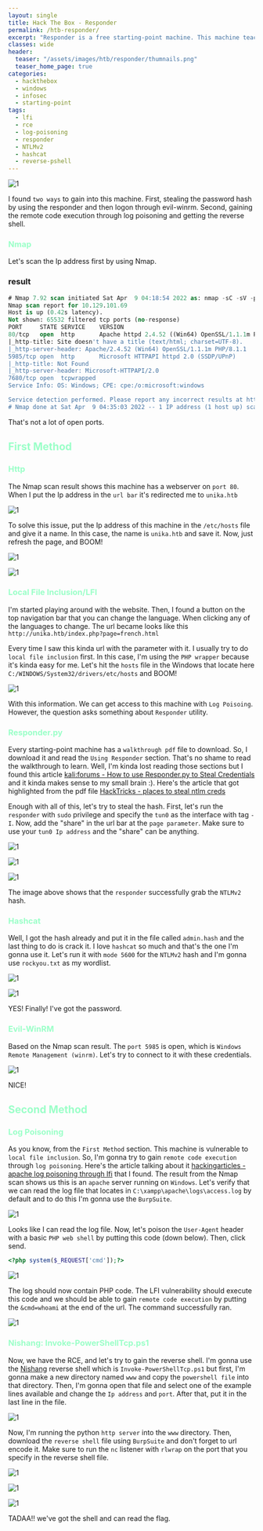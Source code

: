 ```yaml
---
layout: single
title: Hack The Box - Responder
permalink: /htb-responder/
excerpt: "Responder is a free starting-point machine. This machine teaches us how to use the responder utility to steal the password hash and crack it with hashcat. On top of that, this machine is also vulnerable to local file inclusion. Which we can exploit through log poisoning to gain remote code execution and get the reverse shell."
classes: wide
header:
  teaser: "/assets/images/htb/responder/thumnails.png"
  teaser_home_page: true  
categories:
  - hackthebox
  - windows
  - infosec
  - starting-point
tags:
  - lfi
  - rce
  - log-poisoning
  - responder
  - NTLMv2
  - hashcat
  - reverse-pshell
---
```


![1](/assets/images/htb/responder/thumnails.png)

I found `two ways` to gain into this machine. First, stealing the password hash by using the responder and then logon through evil-winrm. Second, gaining the remote code execution through log poisoning and getting the reverse shell.

### <font color="#9bffc8">Nmap</font>

Let's scan the Ip address first by using Nmap.

### result

```sql
# Nmap 7.92 scan initiated Sat Apr  9 04:18:54 2022 as: nmap -sC -sV -p- -oN nmap/responder_all 10.129.101.69
Nmap scan report for 10.129.101.69
Host is up (0.42s latency).
Not shown: 65532 filtered tcp ports (no-response)
PORT     STATE SERVICE    VERSION
80/tcp   open  http       Apache httpd 2.4.52 ((Win64) OpenSSL/1.1.1m PHP/8.1.1)
|_http-title: Site doesn't have a title (text/html; charset=UTF-8).
|_http-server-header: Apache/2.4.52 (Win64) OpenSSL/1.1.1m PHP/8.1.1
5985/tcp open  http       Microsoft HTTPAPI httpd 2.0 (SSDP/UPnP)
|_http-title: Not Found
|_http-server-header: Microsoft-HTTPAPI/2.0
7680/tcp open  tcpwrapped
Service Info: OS: Windows; CPE: cpe:/o:microsoft:windows

Service detection performed. Please report any incorrect results at https://nmap.org/submit/ .
# Nmap done at Sat Apr  9 04:35:03 2022 -- 1 IP address (1 host up) scanned in 968.69 seconds
```

That's not a lot of open ports.

## <font color="#9bffc8">First Method</font>

### <font color="#9bffc8">Http</font>

The Nmap scan result shows this machine has a webserver on `port 80`. When I put the Ip address in the `url bar` it's redirected me to `unika.htb`

![1](/assets/images/htb/responder/unika-htb-redirect.png)

To solve this issue, put the Ip address of this machine in the `/etc/hosts` file and give it a name. In this case, the name is `unika.htb` and save it. Now, just refresh the page, and BOOM!

![1](/assets/images/htb/responder/add-etc-hosts-unika-htb.png)

![1](/assets/images/htb/responder/unika-webpage.png)

### <font color="#9bffc8">Local File Inclusion/LFI</font>

I'm started playing around with the website. Then, I found a button on the top navigation bar that you can change the language. When clicking any of the languages to change. The url became looks like this `http://unika.htb/index.php?page=french.html`

Every time I saw this kinda url with the parameter with it. I usually try to do `local file inclusion` first. In this case, I'm using the `PHP wrapper` because it's kinda easy for me. Let's hit the `hosts` file in the Windows that locate here `C:/WINDOWS/System32/drivers/etc/hosts` and BOOM!

![1](/assets/images/htb/responder/lfi-php-wrapper.png)

With this information. We can get access to this machine with `Log Poisoing`. However, the question asks something about `Responder` utility. 

### <font color="#9bffc8">Responder.py</font>
Every starting-point machine has a `walkthrough pdf` file to download. So, I download it and read the `Using Responder` section. That's no shame to read the walkthrough to learn. Well, I'm kinda lost reading those sections but I found this article [kali:forums - How to use Responder.py to Steal Credentials](https://forums.kali.org/showthread.php?36036-Penetration-Testing-How-to-use-Responder-py-to-Steal-Credentials)  and it kinda makes sense to my small brain :).  Here's the article that got highlighted from the pdf file [HackTricks - places to steal ntlm creds](https://book.hacktricks.xyz/windows/ntlm/places-to-steal-ntlm-creds#lfi)

Enough with all of this, let's try to steal the hash. First, let's run the `responder` with `sudo` privilege and specify the `tun0` as the interface with tag `-I`. Now, add the "share" in the url bar at the `page parameter`. Make sure to use your `tun0 Ip address` and the "share" can be anything.

![1](/assets/images/htb/responder/responder-run.png)

![1](/assets/images/htb/responder/responder-yeet.png)

![1](/assets/images/htb/responder/responder-hash.png)

The image above shows that the `responder` successfully grab the `NTLMv2` hash.

### <font color="#9bffc8">Hashcat</font>

Well, I got the hash already and put it in the file called `admin.hash` and the last thing to do is crack it. I love `hashcat` so much and that's the one I'm gonna use it. Let's run it with `mode 5600` for the `NTLMv2` hash and I'm gonna use `rockyou.txt` as my wordlist. 

![1](/assets/images/htb/responder/hashcat-run.png)

![1](/assets/images/htb/responder/hashcat-got-it.png)

YES! Finally! I've got the password.

### <font color="#9bffc8">Evil-WinRM</font>
Based on the Nmap scan result. The `port 5985` is open, which is `Windows Remote Management (winrm)`. Let's try to connect to it with these credentials.

![1](/assets/images/htb/responder/evil-winrm-administrator.png)

NICE!

## <font color="#9bffc8">Second Method</font>

### <font color="#9bffc8">Log Poisoning</font>

As you know, from the `First Method` section. This machine is vulnerable to `local file inclusion`. So, I'm gonna try to gain `remote code execution` through `log poisoning`. Here's the article talking about it [hackingarticles - apache log poisoning through lfi](https://www.hackingarticles.in/apache-log-poisoning-through-lfi/) that I found. The result from the Nmap scan shows us this is an `apache` server running on `Windows`. Let's verify that we can read the log file that locates in `C:\xampp\apache\logs\access.log` by default and to do this I'm gonna use the `BurpSuite`.

![1](/assets/images/htb/responder/burpsuite-read-logs.png)

Looks like I can read the log file. Now, let's poison the `User-Agent` header with a basic `PHP web shell` by putting this code (down below). Then, click send.

```php
<?php system($_REQUEST['cmd']);?>
```

![1](/assets/images/htb/responder/burpsuite-send-php-web-shell.png)

The log should now contain PHP code. The  LFI vulnerability should execute this code and we should be able to gain `remote code execution` by putting the `&cmd=whoami` at the end of the url. The command successfully ran.

![1](/assets/images/htb/responder/burpsuite-rce-whoami.png)

### <font color="#9bffc8">Nishang: Invoke-PowerShellTcp.ps1</font>

Now, we have the RCE, and let's try to gain the reverse shell. I'm gonna use the [Nishang](https://github.com/samratashok/nishang) reverse shell which is `Invoke-PowerShellTcp.ps1` but first, I'm gonna make a new directory named `www` and copy the `powershell file` into that directory. Then, I'm gonna open that file and select one of the example lines available and change the `Ip address` and `port`. After that, put it in the last line in the file.

![1](/assets/images/htb/responder/nishang-ip-port.png)

Now, I'm running the python `http server` into the `www` directory. Then, download the  `reverse shell` file using `BurpSuite` and don't forget to url encode it. Make sure to run the `nc` listener with `rlwrap` on the port that you specify in the reverse shell file.

![1](/assets/images/htb/responder/nishang-python-http-server.png)

![1](/assets/images/htb/responder/nishang-burpsuite-download-reverse-shell.png)

![1](/assets/images/htb/responder/nishang-got-the-shell.png)

TADAA!! we've got the shell and can read the flag.